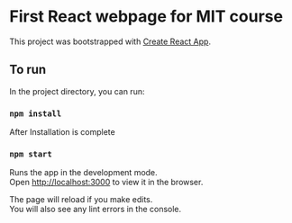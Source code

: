 # First React webpage for MIT course

This project was bootstrapped with [Create React App](https://github.com/facebook/create-react-app).

## To run

In the project directory, you can run:

### `npm install`

After Installation is complete

### `npm start`

Runs the app in the development mode.\
Open [http://localhost:3000](http://localhost:3000) to view it in the browser.

The page will reload if you make edits.\
You will also see any lint errors in the console.
